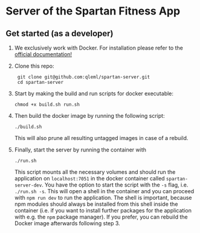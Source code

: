 # Server of the Spartan Fitness App

## Get started (as a developer)
1. We exclusively work with Docker. For installation please refer to the [official documentation!](https://docs.docker.com/engine/install/)
 
2. Clone this repo:
   ```
    git clone git@github.com:qleml/spartan-server.git
    cd spartan-server
   ```
3. Start by making the build and run scripts for docker executable:
    ```
    chmod +x build.sh run.sh
    ```
4. Then build the docker image by running the following script:
    ```
    ./build.sh
    ```
    This will also prune all resulting untagged images in case of a rebuild.
5. Finally, start the server by running the container with
    ```
    ./run.sh
    ```
    This script mounts all the necessary volumes and should run the application on `localhost:7051` in the docker container called `spartan-server-dev`. You have the option to start the script with the `-s` flag, i.e. `./run.sh -s`. This will open a shell in the container and you can proceed with `npm run dev` to run the application. The shell is important, because npm modules should always be installed from this shell inside the container (i.e. if you want to install further packages for the application with e.g. the `npm` package manager). If you prefer, you can rebuild the Docker image afterwards following step 3.

